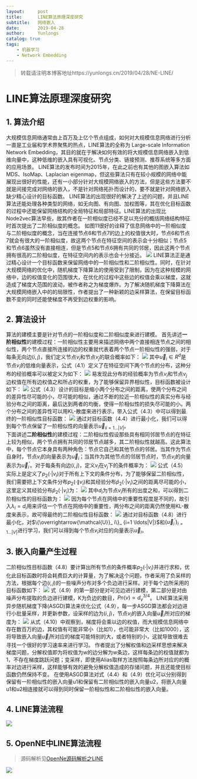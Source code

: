 ```yaml
---
layout:     post
title:      LINE算法原理深度研究
subtitle:   网络嵌入
date:       2019-04-28
author:     Yunlongs
catalog: true
tags:
    - 机器学习
    - Network Embedding
---
```


>转载请注明本博客地址https://yunlongs.cn/2019/04/28/NE-LINE/

# LINE算法原理深度研究
## 1. 算法介绍
大规模信息网络通常由上百万及上亿个节点组成，如何对大规模信息网络进行分析一直是工业届和学术界聚焦的热点，LINE算法的全称为 Large-scale Information Network Embedding，其目的就在于解决如何有效的将大规模信息网络嵌入到低维向量中，这种低维的嵌入具有可视化、节点分类、链接预测、推荐系统等多方面的应用场景。
LINE算法的发布时间为2015年，在此之前也有其他的图嵌入算法如MDS、IsoMap、Laplacian eigenmap，但这些算法只有在较小规模的网络中能展现出很好的性能，还有一小部分针对大规模网络嵌入的方法，但是这些方法要不就是间接完成对网络的嵌入，不是针对网络拓扑而设计的，要不就是针对网络嵌入缺少精心设计的目标函数。
LINE算法的出现很好的解决了上述的问题，并且LINE算法还能处理各种类型的网络，如无向图、有向图、加权图等，其在优化目标函数的过程中还能保留网络结构的全局特征和局部特征。LINE算法的出现比Node2vec算法早些，故其作者在一阶相似度已经不足以充分的概括网络结构特征时首次提出了二阶相似度的概念。
如图11很好的诠释了信息网络中的一阶相似度与二阶相似度的概念，当在连接节点6和节点7的边上的权值很大时，节点6和节点7就会有很大的一阶相似度，故这两个节点在特征空间的表示会十分相似；节点5和节点6虽然没有直接相连，但是节点5和节点6拥有共同的邻居，因此这两个节点拥有很高的二阶相似度，在特征空间内的表示也会十分接近。
![](https://yunlongs-1253041399.cos.ap-chengdu.myqcloud.com/image/OpenNe/LINE/1.jpg)
LINE算法正是通过精心设计一个目标函数来保留网络中的一阶相似性和二阶相似性。同时，在针对大规模网络的优化中，随机梯度下降算法的使用受到了限制，因为在这种规模的网络中，边的权值变化的范围很大，在优化的过程中这些边的权值会乘以梯度，这就造成了梯度大范围的波动，被作者称之为梯度爆炸。为了解决随机梯度下降算法在大规模网络嵌入中的的局限性，作者提出了一种新颖的边采样算法，在保留目标函数不变的同时还能使梯度不再受到边权重的影响。
## 2. 算法设计
算法的建模主要是针对节点的一阶相似度和二阶相似度来进行建模。
首先讲述**一阶相似性**的建模过程：一阶相似性主要用来描述网络中两个直接相连节点之间的相似性，两个节点直接所连接的边的权重就代表着两个节点一阶相似性的强弱，对于每条无向边$(i, j)$，我们定义节点$v_i$和节点$v_j$的联合概率如下：
![](https://yunlongs-1253041399.cos.ap-chengdu.myqcloud.com/image/OpenNe/LINE/2.jpg)
其中$\vec u_i \in R^d$是节点$v_i$的低维向量表示，公式（4.1）定义了在特征空间下两个节点的分布，这种分布的经验概率可以被定义为如下：
![](https://yunlongs-1253041399.cos.ap-chengdu.myqcloud.com/image/OpenNe/LINE/3.jpg)
易发现此分布的经验概率为节点$v_i$和节点$v_j$边权值在所有边权值之和所占的权重，为了能够保留异界相似性，目标函数被设计如下：
![](https://yunlongs-1253041399.cos.ap-chengdu.myqcloud.com/image/OpenNe/LINE/4.jpg)
公式（4.3）设计的目标是缩小两个分布之间的距离，使两个分布之间的差异性尽可能的小，尽可能的相似，通过不断的拉近一阶相似性的真实分布与经验分布之间的距离，最后达到两者的均衡，使得一阶相似性的损失尽可能的小。两个分布之间的差异性可以用KL-散度来进行表示，带入公式（4.3）中可以得到最终的一阶相似性目标函数：
![](https://yunlongs-1253041399.cos.ap-chengdu.myqcloud.com/image/OpenNe/LINE/5.jpg)
通过对目标函数（4.4）进行最小化，我们可以得到每个节点保留了一阶相似性的向量表示${\vec u_i}_ {i=1 \ldots|V|}$。   
下面讲述**二阶相似性**的建模过程：二阶相似性假设那些具有相同邻居节点的在特征上较为相似，两个节点拥有共同的邻居节点越多，其二阶相似性就越高。这此算法中，每个节点它本身具有两种角色：节点它自己和其他节点的邻居。当其作为节点自身时，节点$v_i$的向量表示为$\vec u_ i$；当其作为其他节点的邻居节点时，节点$v_i$的向量表示为$\vec{u}_ {i}^{\prime}$。对于每条有向边$(i, j)$，定义$v_i$在$v_j$下的条件概率为：
![](https://yunlongs-1253041399.cos.ap-chengdu.myqcloud.com/image/OpenNe/LINE/6.jpg)
公式（4.5）实际上是定义了$p_ {2}(\cdot | v_ i)$对于所有上下文的条件分布，为了能够保留二阶相似性，我们需要把上下文条件分布$p_{2}(\cdot \| v_ {i})$和其经验分布$\hat p_2 (\cdot | v_i)$之间的距离尽可能的小，这里定义其经验分布$\hat p_{2}(\cdot | v_ {i})$为：
![](https://yunlongs-1253041399.cos.ap-chengdu.myqcloud.com/image/OpenNe/LINE/7.jpg)
其中$d_i$为节点$v_i$所有的出度之和，可以得到二阶相似性的目标函数为：
![](https://yunlongs-1253041399.cos.ap-chengdu.myqcloud.com/image/OpenNe/LINE/8.jpg)
因为每个节点在网络中的重要性程度是不同的，故引入$\lambda_ {i}=d_ {i}$用来评估一个节点在网络中的重要性，两分布之间的距离仍然使用KL-散度来表示，故可得最终的二阶相似性目标函数：
![](https://yunlongs-1253041399.cos.ap-chengdu.myqcloud.com/image/OpenNe/LINE/9.jpg)
通过对目标函数（4.8）进行最小化，对$\{\overrightarrow{\mathcal{U}}_ i\}_ {i=1 \ldots|V|}$和$\{\vec u_ {i}^{\prime}\}_{i=1 \ldots|V|}$进行学习，我们可以得到每个节点$v_i$对应的向量表示$\vec{u}_ {i}$。

## 3. 嵌入向量产生过程
二阶相似性目标函数（4.8）要计算出所有节点的条件概率$p_{2}(\cdot | v_ {i})$并进行求和，优化此目标函数时将会耗费巨大的计算量，为了解决这个问题，作者采用了负采样的方法，根据每个边$(i, j)$的一些噪声分布对多个负边进行采样。对于每个边所采用的目标函数如下：
![](https://yunlongs-1253041399.cos.ap-chengdu.myqcloud.com/image/OpenNe/LINE/10.jpg)
式（4.9）的第一部分是对可见边进行建模，第二部分是对由噪声分布提取的负边进行建模，K为负边的数目，$P n(v) \propto d_{v}^{3 / 4}$。
LINE算法采用异步随机梯度下降(ASGD)算法来优化公式（4.9），每一步ASGD算法都会对边进行小批量采样，并更新参数，设采样的边为$(i, j)$，节点$v_i$的嵌入向量$\vec{u}_ {i}$所对应的梯度为：
![](https://yunlongs-1253041399.cos.ap-chengdu.myqcloud.com/image/OpenNe/LINE/11.jpg)
从式（4.10）中观察到，梯度将会乘以边的权值，而大规模信息网络中存在数百万的边，其权值有可能非常小（比如1），也可能非常大（比如1000），这将导致嵌入向量$\vec{u}_ {i}$所对应的梯度可能特别的大，或者特别的小，这就导致很难去寻找一个很好的学习速率来进行学习。
作者提出了分解权值和边采样思想来解决梯度问题，分解权值即为将权值为w的边分解为w条边，这样每条边的权值就都为1，不存在梯度跳跃问题；变采样，即使用Alias取样方法按照每条边所对应的的概率对边进行采样，这样能够有效的避免分解权值造成的存储问题，并且还能使目标函数仍然保持不变。
在使用ASGD算法对式（4.4）和（4.9）优化可以分别得到保留有一阶相似性的嵌入向量u1和保留有二阶相似性的嵌入向量u2，将嵌入向量u1和u2相连接就可以得到同时保留一阶相似性和二阶相似性的嵌入向量。
## 4. LINE算法流程
![](https://yunlongs-1253041399.cos.ap-chengdu.myqcloud.com/image/OpenNe/LINE/12.jpg)

## 5. OpenNE中LINE算法流程
>源码解析见[OpenNe源码解析之LINE
](https://yunlongs.cn/2019/02/28/OpenNE&LINE/)

![](https://yunlongs-1253041399.cos.ap-chengdu.myqcloud.com/image/OpenNe/LINE/13.jpg)